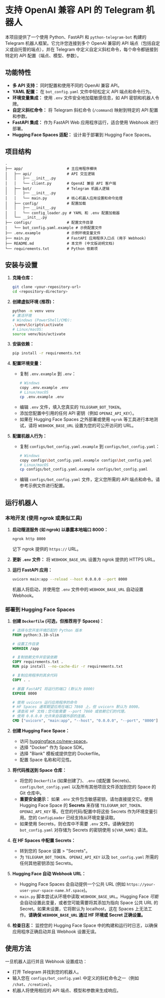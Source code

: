 # 支持 OpenAI 兼容 API 的 Telegram 机器人

本项目提供了一个使用 Python、FastAPI 和 `python-telegram-bot` 构建的 Telegram 机器人框架。它允许您连接到多个 OpenAI 兼容的 API 端点（包括自定义或自托管的端点），并在 Telegram 中定义自定义斜杠命令，每个命令都链接到特定的 API 配置（端点、模型、参数）。

## 功能特性

-   **多 API 支持：** 同时配置和使用不同的 OpenAI 兼容 API。
-   **YAML 配置：** 在 `bot_config.yaml` 文件中轻松定义 API 端点和命令行为。
-   **环境变量集成：** 使用 `.env` 文件安全地加载敏感信息，如 API 密钥和机器人令牌。
-   **自定义斜杠命令：** 将 Telegram 斜杠命令 (`/command`) 映射到特定的 API 配置和参数。
-   **FastAPI 集成：** 作为 FastAPI Web 应用程序运行，适合使用 Webhook 进行部署。
-   **Hugging Face Spaces 适配：** 设计易于部署到 Hugging Face Spaces。

## 项目结构

```
.
├── app/                    # 主应用程序模块
│   ├── api/                # API 交互逻辑
│   │   ├── __init__.py
│   │   └── client.py       # OpenAI 兼容 API 客户端
│   ├── bot/                # Telegram 机器人逻辑
│   │   ├── __init__.py
│   │   └── main.py         # 核心机器人应用设置和命令处理
│   ├── config/             # 配置加载
│   │   ├── __init__.py
│   │   └── config_loader.py # YAML 和 .env 配置加载器
│   └── __init__.py
├── configs/                # 配置文件目录
│   └── bot_config.yaml.example # 示例配置文件
├── .env.example            # 示例环境变量文件
├── main.py                 # FastAPI 应用程序入口点 (用于 Webhook)
├── README.md               # 本文件 (中文版说明文档)
└── requirements.txt        # Python 依赖项
```

## 安装与设置

1.  **克隆仓库：**
    ```bash
    git clone <your-repository-url>
    cd <repository-directory>
    ```

2.  **创建虚拟环境 (推荐)：**
    ```bash
    python -m venv venv
    # 激活环境
    # Windows (PowerShell/CMD):
    .\venv\Scripts\activate
    # Linux/macOS:
    source venv/bin/activate
    ```

3.  **安装依赖：**
    ```bash
    pip install -r requirements.txt
    ```

4.  **配置环境变量：**
    -   复制 `.env.example` 到 `.env`：
        ```bash
        # Windows
        copy .env.example .env
        # Linux/macOS
        cp .env.example .env
        ```
    -   编辑 `.env` 文件，填入您真实的 `TELEGRAM_BOT_TOKEN`。
    -   添加您配置中引用的任何 API 密钥（例如 `OPENAI_API_KEY`）。
    -   如果在 Hugging Face Spaces 之外部署或使用 `ngrok` 等工具进行本地测试，请将 `WEBHOOK_BASE_URL` 设置为您的可公开访问的 URL。

5.  **配置机器人行为：**
    -   复制 `configs/bot_config.yaml.example` 到 `configs/bot_config.yaml`：
        ```bash
        # Windows
        copy configs\bot_config.yaml.example configs\bot_config.yaml
        # Linux/macOS
        cp configs/bot_config.yaml.example configs/bot_config.yaml
        ```
    -   编辑 `configs/bot_config.yaml` 文件，定义您所需的 API 端点和命令。请参考示例文件进行配置。

## 运行机器人

### 本地开发 (使用 ngrok 或类似工具)

1.  **启动隧道服务 (如 ngrok) 以暴露本地端口 8000：**
    ```bash
    ngrok http 8000
    ```
    记下 ngrok 提供的 `https://` URL。

2.  **更新 `.env` 文件：** 将 `WEBHOOK_BASE_URL` 设置为 ngrok 提供的 HTTPS URL。

3.  **运行 FastAPI 应用：**
    ```bash
    uvicorn main:app --reload --host 0.0.0.0 --port 8000
    ```
    机器人将启动，并使用您 `.env` 文件中的 `WEBHOOK_BASE_URL` 自动设置 Webhook。

### 部署到 Hugging Face Spaces

1.  **创建 `Dockerfile` (可选，但推荐用于 Spaces)：**
    ```dockerfile
    # 选择与您开发环境匹配的 Python 版本
    FROM python:3.10-slim

    # 设置工作目录
    WORKDIR /app

    # 复制依赖文件并安装依赖
    COPY requirements.txt .
    RUN pip install --no-cache-dir -r requirements.txt

    # 复制应用程序的其余代码
    COPY . .

    # 暴露 FastAPI 将运行的端口 (默认为 8000)
    EXPOSE 8000

    # 使用 uvicorn 运行应用程序的命令
    # HF Spaces 通常期望应用在端口 7860 上，但 uvicorn 默认为 8000。
    # 请查阅 HF 文档；您可能需要 --port 7860 或依赖它们的代理。
    # 使用 0.0.0.0 允许来自容器外部的连接。
    CMD ["uvicorn", "main:app", "--host", "0.0.0.0", "--port", "8000"]
    ```

2.  **创建 Hugging Face Space：**
    -   访问 [huggingface.co/new-space](https://huggingface.co/new-space)。
    -   选择 "Docker" 作为 Space SDK。
    -   选择 "Blank" 模板或提供您的 Dockerfile。
    -   配置 Space 名称和可见性。

3.  **将代码推送到 Space 仓库：**
    -   将您的 `Dockerfile` (如果创建了)、`.env` (或配置 Secrets)、`configs/bot_config.yaml` 以及所有其他项目文件添加到您的 Space 的 Git 仓库中。
    -   **重要安全提示：** 如果 `.env` 文件包含敏感密钥，请勿直接提交它。使用 Hugging Face Space 的 **Secrets** 来存储 `TELEGRAM_BOT_TOKEN`、`OPENAI_API_KEY` 等。在您的代码/配置中将这些 Secrets 作为环境变量引用。您的 `ConfigLoader` 已经支持从环境变量读取。
    -   如果使用 Secrets，则仓库中不需要 `.env` 文件。请确保您的 `bot_config.yaml` 对存储为 Secrets 的密钥使用 `${VAR_NAME}` 语法。

4.  **在 HF Spaces 中配置 Secrets：**
    -   转到您的 Space 设置 > "Secrets"。
    -   为 `TELEGRAM_BOT_TOKEN`、`OPENAI_API_KEY` 以及 `bot_config.yaml` 所需的任何其他密钥添加 Secrets。

5.  **Hugging Face 自动 Webhook URL：**
    -   Hugging Face Spaces 会自动提供一个公共 URL (例如 `https://your-user-your-space-name.hf.space`)。
    -   `main.py` 脚本尝试从环境中读取 `WEBHOOK_BASE_URL`。Hugging Face *可能* 会自动设置此变量，或者您可能需要将其添加为指向 Space 公共 URL 的 Secret。如果未设置，它将默认为 localhost，这在 Spaces 上无法工作。**请确保 `WEBHOOK_BASE_URL` 通过 HF 环境或 Secret 正确设置。**

6.  **检查日志：** 监控您的 Hugging Face Space 中的构建和运行时日志，以确保应用程序正确启动并且 Webhook 设置无误。

## 使用方法

一旦机器人运行并且 Webhook 设置成功：

-   打开 Telegram 并找到您的机器人。
-   输入您在 `configs/bot_config.yaml` 中定义的斜杠命令之一（例如 `/chat`、`/creative`）。
-   机器人将使用相应的 API 端点、模型和参数来生成响应。
